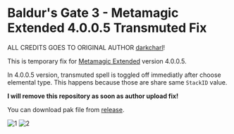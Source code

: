 # Baldur's Gate 3 - Metamagic Extended 4.0.0.5 Transmuted Fix

ALL CREDITS GOES TO ORIGINAL AUTHOR [darkcharl](https://www.nexusmods.com/baldursgate3/users/31476305)!

This is temporary fix for [Metamagic Extended](https://www.nexusmods.com/baldursgate3/mods/405) version 4.0.0.5.

In 4.0.0.5 version, transmuted spell is toggled off immediatly after choose elemental type. This happens because those are share same `StackID` value.

**I will remove this repository as soon as author upload fix!**

You can download pak file from [release](https://github.com/Nukaccino/Metamagic-Extended-4.0.0.5-Transmuted-Fix/releases/tag/4.0.0.5-transmuted-bug-fix).

![1](https://i.imgur.com/kVKj4tI.png)
![2](https://i.imgur.com/HymKCwE.png)